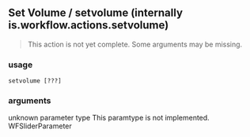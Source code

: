 
## Set Volume / setvolume (internally is.workflow.actions.setvolume)

> This action is not yet complete. Some arguments may be missing.

### usage
`setvolume [???]`

### arguments
unknown parameter type This paramtype is not implemented. WFSliderParameter
